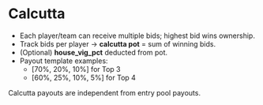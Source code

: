 # Calcutta

- Each player/team can receive multiple bids; highest bid wins ownership.
- Track bids per player → **calcutta pot** = sum of winning bids.
- (Optional) **house_vig_pct** deducted from pot.
- Payout template examples:
  - [70%, 20%, 10%] for Top 3
  - [60%, 25%, 10%, 5%] for Top 4

Calcutta payouts are independent from entry pool payouts.
